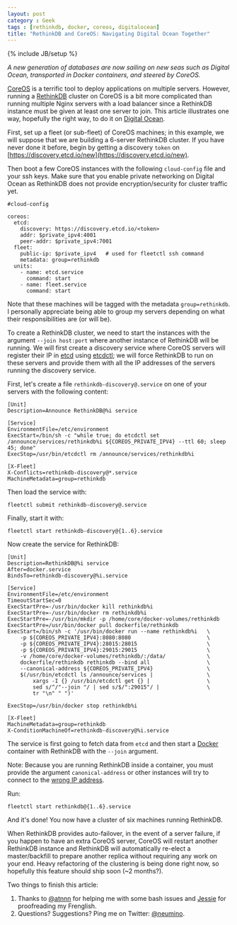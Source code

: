```yaml
---
layout: post
category : Geek
tags : [rethinkdb, docker, coreos, digitalocean]
title: "RethinkDB and CoreOS: Navigating Digital Ocean Together"
---
```

{% include JB/setup %}

_A new generation of databases are now sailing on new seas such as Digital Ocean,
transported in Docker containers, and steered by CoreOS._


[CoreOS](https://coreos.com) is a terrific tool to deploy applications on multiple
servers. However, running a [RethinkDB](http://rethinkdb.com) cluster on CoreOS is a bit more
complicated than running multiple Nginx servers with a load balancer since a RethinkDB
instance must be given at least one server to join. This article illustrates one way,
hopefully the right way, to do it on [Digital Ocean](https://digitalocean.com).


First, set up a fleet (or sub-fleet) of CoreOS machines; in this example, we will
suppose that we are building a 6-server RethinkDB cluster. If you have never done it
before, begin by getting a discovery `token` on
[https://discovery.etcd.io/new](https://discovery.etcd.io/new).

Then boot a few CoreOS instances with the following `cloud-config` file and your
ssh keys. Make sure that you enable private networking on Digital Ocean as RethinkDB
does not provide encryption/security for cluster traffic yet.

```
#cloud-config

coreos:
  etcd:
    discovery: https://discovery.etcd.io/<token>
    addr: $private_ipv4:4001
    peer-addr: $private_ipv4:7001
  fleet:
    public-ip: $private_ipv4   # used for fleetctl ssh command
    metadata: group=rethinkdb
  units:
    - name: etcd.service
      command: start
    - name: fleet.service
      command: start
```

Note that these machines will be tagged with the metadata `group=rethinkdb`. I
personally appreciate being able to group my servers depending on
what their responsibilities are (or will be).

To create a RethinkDB cluster, we need to start the instances with the argument
`--join host:port` where another instance of RethinkDB will be running.
We will first create a discovery service where CoreOS servers will register their
IP in [etcd](https://coreos.com/using-coreos/etcd/) using
[etcdctl](https://coreos.com/docs/etcdctl/); we will force RethinkDB to run
on these servers and provide them with all the IP addresses of the servers running the
discovery service.


First, let's create a file `rethinkdb-discovery@.service` on one of your servers with the
following content:

```
[Unit]
Description=Announce RethinkDB@%i service

[Service]
EnvironmentFile=/etc/environment
ExecStart=/bin/sh -c "while true; do etcdctl set /announce/services/rethinkdb%i ${COREOS_PRIVATE_IPV4} --ttl 60; sleep 45; done"
ExecStop=/usr/bin/etcdctl rm /announce/services/rethinkdb%i

[X-Fleet]
X-Conflicts=rethinkdb-discovery@*.service
MachineMetadata=group=rethinkdb
```

Then load the service with:

```
fleetctl submit rethinkdb-discovery@.service
```

Finally, start it with:

```
fleetctl start rethinkdb-discovery@{1..6}.service
```

Now create the service for RethinkDB:

```
[Unit]
Description=RethinkDB@%i service
After=docker.service
BindsTo=rethinkdb-discovery@%i.service

[Service]
EnvironmentFile=/etc/environment
TimeoutStartSec=0
ExecStartPre=-/usr/bin/docker kill rethinkdb%i
ExecStartPre=-/usr/bin/docker rm rethinkdb%i
ExecStartPre=-/usr/bin/mkdir -p /home/core/docker-volumes/rethinkdb
ExecStartPre=/usr/bin/docker pull dockerfile/rethinkdb
ExecStart=/bin/sh -c '/usr/bin/docker run --name rethinkdb%i   \
    -p ${COREOS_PRIVATE_IPV4}:8080:8080                        \
    -p ${COREOS_PRIVATE_IPV4}:28015:28015                      \
    -p ${COREOS_PRIVATE_IPV4}:29015:29015                      \
    -v /home/core/docker-volumes/rethinkdb/:/data/             \
    dockerfile/rethinkdb rethinkdb --bind all                  \
    --canonical-address ${COREOS_PRIVATE_IPV4}                 \
    $(/usr/bin/etcdctl ls /announce/services |                 \
        xargs -I {} /usr/bin/etcdctl get {} |                  \
        sed s/^/"--join "/ | sed s/$/":29015"/ |               \
        tr "\n" " ")'

ExecStop=/usr/bin/docker stop rethinkdb%i

[X-Fleet]
MachineMetadata=group=rethinkdb
X-ConditionMachineOf=rethinkdb-discovery@%i.service
```

The service is first going to fetch data from `etcd` and then start a
[Docker](https://docker.com) container with RethinkDB with the `--join` argument.

Note: Because you are running RethinkDB inside a container, you must provide
the argument `canonical-address` or other instances will try to connect to the
[wrong IP address](https://github.com/rethinkdb/rethinkdb/issues/486).


Run:

```
fleetctl start rethinkdb@{1..6}.service
```

And it's done! You now have a cluster of six machines running RethinkDB.

When RethinkDB provides auto-failover, in the event of a server failure, if you happen to have
an extra CoreOS server, CoreOS will restart another RethinkDB instance and RethinkDB will
automatically re-elect a master/backfill to prepare another
replica without requiring any work on your end.
Heavy refactoring of the clustering is being done right now, so hopefully
this feature should ship soon (~2 months?).

Two things to finish this article:

1. Thanks to [@atnnn](https://github.com/atnnn) for helping me with some bash issues
and [Jessie](https://twitter.com/jessskuo) for proofreading my Frenglish.
2. Questions? Suggestions? Ping me on Twitter: [@neumino](https://twitter.com/neumino).
